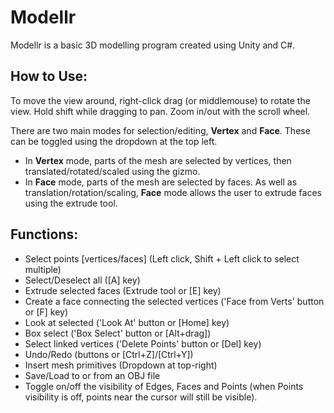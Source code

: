 # Modellr

Modellr is a basic 3D modelling program created using Unity and C#.

## How to Use:
To move the view around, right-click drag (or middlemouse) to rotate the view.
Hold shift while dragging to pan.
Zoom in/out with the scroll wheel.

There are two main modes for selection/editing, **Vertex** and **Face**. These can be toggled using the dropdown at the top left.
- In **Vertex** mode, parts of the mesh are selected by vertices, then translated/rotated/scaled using the gizmo.
- In **Face** mode, parts of the mesh are selected by faces. As well as translation/rotation/scaling, **Face** mode allows the user to extrude faces using the extrude tool.

## Functions:
- Select points [vertices/faces] (Left click, Shift + Left click to select multiple)
- Select/Deselect all ([A] key)
- Extrude selected faces (Extrude tool or [E] key)
- Create a face connecting the selected vertices ('Face from Verts' button or [F] key)
- Look at selected ('Look At' button or [Home] key)
- Box select ('Box Select' button or [Alt+drag])
- Select linked vertices ('Delete Points' button or [Del] key)
- Undo/Redo (buttons or [Ctrl+Z]/[Ctrl+Y])
- Insert mesh primitives (Dropdown at top-right)
- Save/Load to or from an OBJ file
- Toggle on/off the visibility of Edges, Faces and Points (when Points visibility is off, points near the cursor will still be visible).
